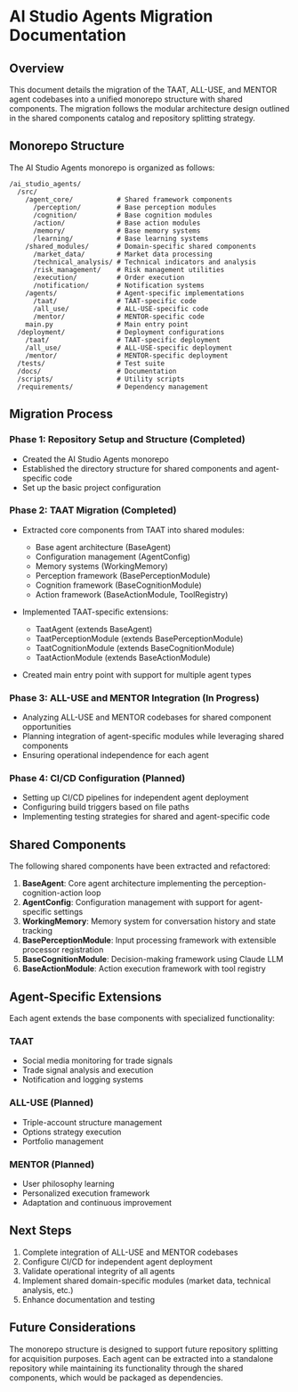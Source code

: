 # AI Studio Agents Migration Documentation

## Overview

This document details the migration of the TAAT, ALL-USE, and MENTOR agent codebases into a unified monorepo structure with shared components. The migration follows the modular architecture design outlined in the shared components catalog and repository splitting strategy.

## Monorepo Structure

The AI Studio Agents monorepo is organized as follows:

```
/ai_studio_agents/
  /src/
    /agent_core/           # Shared framework components
      /perception/         # Base perception modules
      /cognition/          # Base cognition modules
      /action/             # Base action modules
      /memory/             # Base memory systems
      /learning/           # Base learning systems
    /shared_modules/       # Domain-specific shared components
      /market_data/        # Market data processing
      /technical_analysis/ # Technical indicators and analysis
      /risk_management/    # Risk management utilities
      /execution/          # Order execution
      /notification/       # Notification systems
    /agents/               # Agent-specific implementations
      /taat/               # TAAT-specific code
      /all_use/            # ALL-USE-specific code
      /mentor/             # MENTOR-specific code
    main.py                # Main entry point
  /deployment/             # Deployment configurations
    /taat/                 # TAAT-specific deployment
    /all_use/              # ALL-USE-specific deployment
    /mentor/               # MENTOR-specific deployment
  /tests/                  # Test suite
  /docs/                   # Documentation
  /scripts/                # Utility scripts
  /requirements/           # Dependency management
```

## Migration Process

### Phase 1: Repository Setup and Structure (Completed)

- Created the AI Studio Agents monorepo
- Established the directory structure for shared components and agent-specific code
- Set up the basic project configuration

### Phase 2: TAAT Migration (Completed)

- Extracted core components from TAAT into shared modules:
  - Base agent architecture (BaseAgent)
  - Configuration management (AgentConfig)
  - Memory systems (WorkingMemory)
  - Perception framework (BasePerceptionModule)
  - Cognition framework (BaseCognitionModule)
  - Action framework (BaseActionModule, ToolRegistry)

- Implemented TAAT-specific extensions:
  - TaatAgent (extends BaseAgent)
  - TaatPerceptionModule (extends BasePerceptionModule)
  - TaatCognitionModule (extends BaseCognitionModule)
  - TaatActionModule (extends BaseActionModule)

- Created main entry point with support for multiple agent types

### Phase 3: ALL-USE and MENTOR Integration (In Progress)

- Analyzing ALL-USE and MENTOR codebases for shared component opportunities
- Planning integration of agent-specific modules while leveraging shared components
- Ensuring operational independence for each agent

### Phase 4: CI/CD Configuration (Planned)

- Setting up CI/CD pipelines for independent agent deployment
- Configuring build triggers based on file paths
- Implementing testing strategies for shared and agent-specific code

## Shared Components

The following shared components have been extracted and refactored:

1. **BaseAgent**: Core agent architecture implementing the perception-cognition-action loop
2. **AgentConfig**: Configuration management with support for agent-specific settings
3. **WorkingMemory**: Memory system for conversation history and state tracking
4. **BasePerceptionModule**: Input processing framework with extensible processor registration
5. **BaseCognitionModule**: Decision-making framework using Claude LLM
6. **BaseActionModule**: Action execution framework with tool registry

## Agent-Specific Extensions

Each agent extends the base components with specialized functionality:

### TAAT
- Social media monitoring for trade signals
- Trade signal analysis and execution
- Notification and logging systems

### ALL-USE (Planned)
- Triple-account structure management
- Options strategy execution
- Portfolio management

### MENTOR (Planned)
- User philosophy learning
- Personalized execution framework
- Adaptation and continuous improvement

## Next Steps

1. Complete integration of ALL-USE and MENTOR codebases
2. Configure CI/CD for independent agent deployment
3. Validate operational integrity of all agents
4. Implement shared domain-specific modules (market data, technical analysis, etc.)
5. Enhance documentation and testing

## Future Considerations

The monorepo structure is designed to support future repository splitting for acquisition purposes. Each agent can be extracted into a standalone repository while maintaining its functionality through the shared components, which would be packaged as dependencies.
